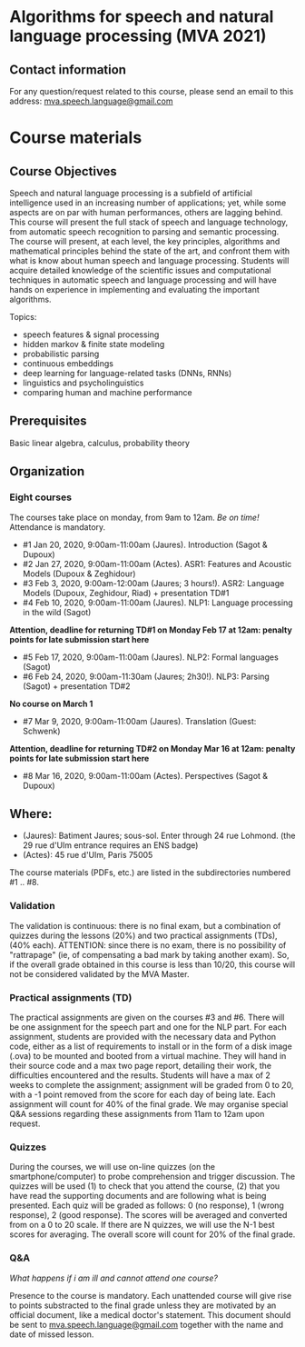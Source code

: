 # Algorithms for speech and natural language processing (MVA 2021)

## Contact information
For any question/request related to this course, please send an email to this address: mva.speech.language@gmail.com

# Course materials

## Course Objectives

Speech and natural language processing is a subfield of artificial intelligence used in an increasing number of applications; yet, while some aspects are on par with human performances, others are lagging behind. This course will present the full stack of speech and language technology, from automatic speech recognition to parsing and semantic processing. The course will present, at each level, the key principles, algorithms and mathematical principles behind the state of the art, and confront them with what is know about human speech and language processing. Students will acquire detailed knowledge of the scientific issues and computational techniques in automatic speech and language processing and will have hands on experience in implementing and evaluating the important algorithms.
 
Topics:
- speech features & signal processing
- hidden markov & finite state modeling
- probabilistic parsing
- continuous embeddings
- deep learning for language-related tasks (DNNs, RNNs)
- linguistics and psycholinguistics
- comparing human and machine performance

## Prerequisites
Basic linear algebra, calculus, probability theory

## Organization

### Eight courses 
The courses take place on monday, from 9am to 12am. _Be on time!_
Attendance is mandatory.

- #1 Jan 20, 2020,  9:00am-11:00am (Jaures).  Introduction (Sagot & Dupoux)
- #2 Jan 27, 2020, 9:00am-11:00am (Actes).  ASR1: Features and Acoustic Models (Dupoux & Zeghidour)
- #3 Feb 3, 2020, 9:00am-12:00am (Jaures; 3 hours!).  ASR2: Language Models (Dupoux, Zeghidour, Riad) + presentation TD#1
- #4 Feb 10, 2020, 9:00am-11:00am (Jaures).  NLP1: Language processing in the wild (Sagot)

**Attention, deadline for returning TD#1 on Monday Feb 17 at 12am: penalty points for late submission start here**

- #5 Feb 17, 2020, 9:00am-11:00am (Jaures).  NLP2: Formal languages (Sagot)
- #6 Feb 24, 2020,  9:00am-11:30am (Jaures; 2h30!).  NLP3: Parsing (Sagot) + presentation TD#2

**No course on March 1**

- #7 Mar 9, 2020, 9:00am-11:00am (Jaures).  Translation (Guest: Schwenk) 

**Attention, deadline for returning TD#2 on Monday Mar 16 at 12am: penalty points for late submission start here**

- #8 Mar 16, 2020, 9:00am-11:00am (Actes).  Perspectives (Sagot & Dupoux)


## Where:

- (Jaures): Batiment Jaures; sous-sol. Enter through 24 rue Lohmond. (the 29 rue d'Ulm entrance requires an ENS badge)
- (Actes): 45 rue d'Ulm, Paris 75005

The course materials (PDFs, etc.) are listed in the subdirectories numbered #1 .. #8. 

### Validation
The validation is continuous: there is no final exam, but a combination of quizzes during the lessons (20%) and two practical assignments (TDs), (40% each). ATTENTION: since there is no exam, there is no possibility of "rattrapage" (ie, of compensating a bad mark by taking another exam). So, if the overall grade obtained in this course is less than 10/20, this course will not be considered validated by the MVA Master. 

### Practical assignments (TD)
The practical assignments are given on the courses #3 and #6. There will be one assignment for the speech part and one for the NLP part. For each assignment, students are provided with the necessary data and Python code, either as a list of requirements to install or in the form of a disk image (.ova) to be mounted and booted from a virtual machine. They will hand in their source code and a max two page report, detailing their work, the difficulties encountered and the results. Students will have a max of 2 weeks to complete the assignment; assignment will be graded from 0 to 20, with a -1 point removed from the score for each day of being late. Each assignment will count for 40% of the final grade. We may organise special Q&A sessions regarding these assignments from 11am to 12am upon request.

### Quizzes

During the courses, we will use on-line quizzes (on the smartphone/computer) to probe comprehension and trigger discussion. The quizzes will be used (1) to check that you attend the course, (2) that you have read the supporting documents and are following what is being presented. Each quiz will be graded as follows: 0 (no response), 1 (wrong response), 2 (good response). The scores will be averaged and converted from on a 0 to 20 scale. If there are N quizzes, we will use the N-1 best scores for averaging. The overall score will count for 20% of the final grade.    


### Q&A

_What happens if i am ill and cannot attend one course?_

Presence to the course is mandatory. Each unattended course will give rise to points substracted to the final grade unless they are motivated by an official document, like a medical doctor's statement. This document should be sent to mva.speech.language@gmail.com together with the name and date of missed lesson.

